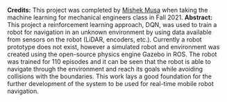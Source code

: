 **Credits:** This project was completed by [Mishek Musa](https://www.linkedin.com/in/mishekmusa/) when taking the machine learning for mechanical engineers class in Fall 2021.
**Abstract:** This project a reinforcement learning approach, DQN, was used to train a robot for navigation in an unknown environment by using data available from sensors on the robot (LiDAR, encoders, etc.). Currently a robot prototype does not exist, however a simulated robot and environment was created using the open-source physics engine Gazebo in ROS. The robot was trained for 110 episodes and it can be seen that the robot is able to navigate through the environment and reach its goals while avoiding collisions with the boundaries. This work lays a good foundation for the further development of the system to be used for real-time mobile robot navigation.

